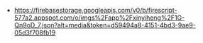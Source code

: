- https://firebasestorage.googleapis.com/v0/b/firescript-577a2.appspot.com/o/imgs%2Fapp%2Fxinyiheng%2F1G-Qn9oD_7.json?alt=media&token=d59494a8-4151-4bd3-9ae9-05d3f708fb19
